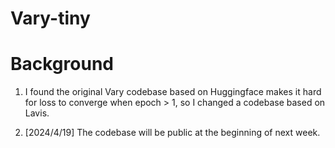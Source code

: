 # Vary-tiny

# Background
1. I found the original Vary codebase based on Huggingface makes it hard for loss to converge when epoch > 1, so I changed a codebase based on Lavis.

2. [2024/4/19] The codebase will be public at the beginning of next week.
